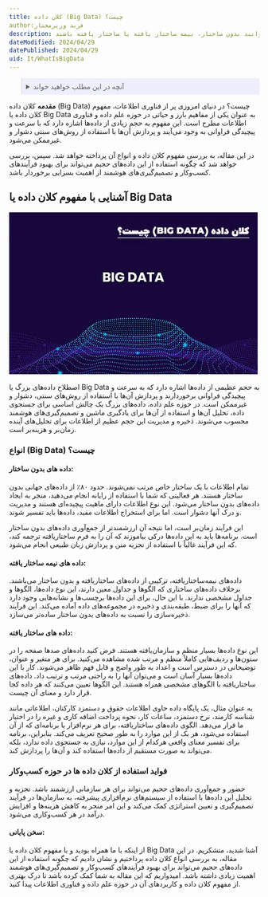 ```yaml
---
title: کلان‌ داده (Big Data) چیست؟
author:فربد وزیرمختار
description: کلان داده به داده‌های حجیم و پیچیده اشاره دارد که به سرعت تولید می‌شوند و پردازش آن‌ها ممکن نیست. این داده‌ها می‌توانند بدون ساختار، نیمه ساختار یافته یا ساختار یافته باشند.
dateModified: 2024/04/29
datePublished: 2024/04/29
uid: It/WhatIsBigData
---
```

<blockquote style="background-color:#eeeefc; padding:0.5rem">

<details>
  <summary>آنچه در این مطلب خواهید خواند</summary>
  <ul>
    <li>کلان‌ داده (Big Data) چیست؟</li>
      <li>انواع (Big Data) چیست؟</li>
      <li>فواید استفاده از کلان داده ها در حوزه کسب‌وکار</li>
      <li>سخن پایانی</li>
  </ul>
</details>
</blockquote>

 **مقدمه**
کلان‌ داده (Big Data) چیست؟
 در دنیای امروزی پر از فناوری اطلاعات، مفهوم کلان داده یا Big Data به عنوان یکی از مفاهیم بارز و حیاتی در حوزه علم داده و فناوری اطلاعات مطرح است. این مفهوم به حجم زیادی از داده‌ها اشاره دارد که با سرعت و پیچیدگی فراوانی به وجود می‌آیند و پردازش آن‌ها با استفاده از روش‌های سنتی دشوار و غیرممکن می‌شود. 

در این مقاله، به بررسی مفهوم کلان داده و انواع آن پرداخته خواهد شد. سپس، بررسی خواهد شد که چگونه استفاده از این داده‌های حجیم می‌تواند برای بهبود فرآیندهای کسب‌وکار و تصمیم‌گیری‌های هوشمند از اهمیت بسزایی برخوردار باشد.

##  آشنایی با مفهوم کلان داده یا Big Data

![کلان داده چیست؟](./Images/WhatIsBigData.webp)

اصطلاح داده‌های بزرگ یا Big Data به حجم عظیمی از داده‌ها اشاره دارد که به سرعت و پیچیدگی فراوانی برخوردارند و پردازش آن‌ها با استفاده از روش‌های سنتی، دشوار و غیرممکن است. 
در حوزه علم داده، داده‌های بزرگ یک چالش اساسی برای جستجوی داده، تحلیل آن‌ها و استفاده از آن‌ها برای یادگیری ماشین و تصمیم‌گیری‌های هوشمند محسوب می‌شوند. ذخیره و مدیریت این حجم عظیم از اطلاعات برای تحلیل‌های آینده زمان‌بر و هزینه‌بر است.

### انواع (Big Data) چیست؟

#### داده های بدون ساختار:

تمام اطلاعات با یک ساختار خاص مرتب نمی‌شوند. حدود ۸۰٪ از داده‌های جهانی بدون ساختار هستند. هر فعالیتی که شما با استفاده از رایانه انجام می‌دهید، منجر به ایجاد داده‌های بدون ساختار می‌شود. این نوع اطلاعات دارای ماهیت پیچیده‌ای هستند و مدیریت و درک آنها دشوار است. اما برای استخراج اطلاعات مفید، داده‌ها باید تفسیر شوند. 

این فرآیند زمان‌بر است، اما نتیجه آن ارزشمندتر از جمع‌آوری داده‌های بدون ساختار است. برنامه‌ها باید به این داده‌ها درکی بیاموزند که آن را به فرم ساختاریافته ترجمه کند، که این فرآیند غالباً با استفاده از تجزیه متن و پردازش زبان طبیعی انجام می‌شود.

#### داده های نیمه ساختار یافته:

داده‌های نیمه‌ساختاریافته، ترکیبی از داده‌های ساختاریافته و بدون ساختار می‌باشند. برخلاف داده‌های ساختاری که الگوها و جداول معین دارند، این نوع داده‌ها، الگوها و جداول مشخصی ندارند. با این حال، برای این داده‌ها برچسب‌ها و نشانه‌هایی وجود دارد که آنها را برای ضبط، طبقه‌بندی و ذخیره در مجموعه‌های داده آماده می‌کند. این فرآیند ذخیره‌سازی را نسبت به داده‌های بدون ساختار ساده‌تر می‌سازد.

#### داده های ساختار یافته:

این نوع داده‌ها بسیار منظم و سازمان‌یافته هستند. فرض کنید داده‌های صدها صفحه را در ستون‌ها و ردیف‌هایی کاملاً منظم و مرتب شده مشاهده می‌کنید. برای هر متغیر و عنوان، توضیحاتی در دسترس است و اعداد به طور واضح و قابل فهم ظاهر می‌شوند. کار با این داده‌ها بسیار آسان است و می‌توان آنها را به راحتی مرتب و ترتیب داد.
داده‌های ساختاریافته با الگوهای مشخصی همراه هستند. این الگوها تعیین می‌کنند که هر داده کجا  قرار دارد و معنای آن چیست.

به عنوان مثال، یک پایگاه داده حاوی اطلاعات حقوق و دستمزد کارکنان، اطلاعاتی مانند شناسه کارمند، نرخ دستمزد، ساعات کار، نحوه پرداخت اضافه کاری و غیره را در اختیار ما قرار می‌دهد. الگوی داده‌های ساختاریافته، برای هر نرم‌افزار یا برنامه‌ای که از آن استفاده می‌شود، هر یک از این موارد را به طور صحیح تعریف می‌کند. بنابراین، برنامه برای تفسیر معنای واقعی هرکدام از این موارد، نیازی به جستجوی داده ندارد، بلکه می‌تواند به صورت مستقیم از داده‌ها استفاده کند و آن‌ها را پردازش کند.

### فواید استفاده از کلان داده ها در حوزه کسب‌وکار

حضور و جمع‌آوری داده‌های حجیم می‌تواند برای هر سازمانی ارزشمند باشد. تجزیه و تحلیل این داده‌ها با استفاده از سیستم‌های نرم‌افزاری پیشرفته، به سازمان‌ها در فرآیند تصمیم‌گیری و تعیین استراتژی کمک می‌کند و این امر منجر به کاهش هزینه‌ها و افزایش درآمد در هر کسب‌وکاری می‌شود.

#### سخن پایانی:

از اینکه با ما همراه بودید و با مفهوم کلان داده یا Big Data آشنا شدید، متشکریم. در این مقاله، به بررسی انواع کلان داده پرداختیم و نشان دادیم که چگونه استفاده از این داده‌های حجیم می‌تواند برای بهبود فرآیندهای کسب‌وکار و تصمیم‌گیری‌های هوشمند اهمیت زیادی داشته باشد. امیدواریم که این مقاله به شما کمک کرده باشد تا درک بهتری از مفهوم کلان داده و کاربردهای آن در حوزه علم داده و فناوری اطلاعات پیدا کنید.
